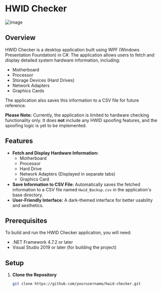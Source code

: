 # HWID Checker

![image](https://github.com/user-attachments/assets/7308fdcd-e296-4281-9ae5-8cf2bde757bf)

## Overview

HWID Checker is a desktop application built using WPF (Windows Presentation Foundation) in C#. The application allows users to fetch and display detailed system hardware information, including:

- Motherboard
- Processor
- Storage Devices (Hard Drives)
- Network Adapters
- Graphics Cards

The application also saves this information to a CSV file for future reference.

**Please Note:** Currently, the application is limited to hardware checking functionality only. It does **not** include any HWID spoofing features, and the spoofing logic is yet to be implemented.

## Features

- **Fetch and Display Hardware Information:**
  - Motherboard
  - Processor
  - Hard Drive
  - Network Adapters (Displayed in separate tabs)
  - Graphics Card
- **Save Information to CSV File:** Automatically saves the fetched information to a CSV file named `Hwid_Backup.csv` in the application's base directory.
- **User-Friendly Interface:** A dark-themed interface for better usability and aesthetics.

## Prerequisites

To build and run the HWID Checker application, you will need:

- .NET Framework 4.7.2 or later
- Visual Studio 2019 or later (for building the project)

## Setup

1. **Clone the Repository**

   ```bash
   git clone https://github.com/yourusername/hwid-checker.git

